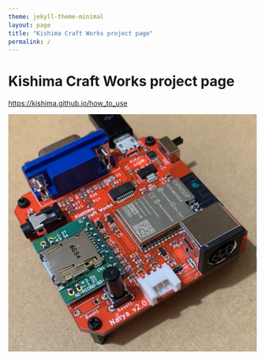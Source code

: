 ```yaml
---
theme: jekyll-theme-minimal
layout: page
title: "Kishima Craft Works project page"
permalink: /
---
```


# Kishima Craft Works project page

https://kishima.github.io/how_to_use



<img src="images/Narya2.0.jpg" alt="test">
